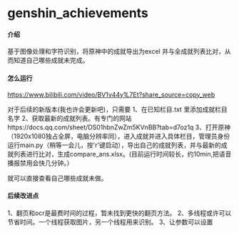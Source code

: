 # genshin_achievements

#### 介绍
基于图像处理和字符识别，将原神中的成就导出为excel 并与全成就列表比对，从而知道自己哪些成就未完成。

#### 怎么运行
https://www.bilibili.com/video/BV1v44y1L7Et?share_source=copy_web

对于后续的新版本(我也许会更新吧)，只需要
1、在已知栏目.txt 里添加成就栏目名字
2、获取最新的成就列表。有专门的网站https://docs.qq.com/sheet/DS01hbnZwZm5KVnBB?tab=d7oz1q
3、打开原神（1920x1080独占全屏，电脑分辨率同），进入成就并进入具体栏目，管理员身份运行main.py（稍等一会儿，按'r'键启动），导出自己的成就列表，并与最新的成就列表进行比对，生成compare_ans.xlsx。(目前运行时间较长，约10min,把语音播报禁用会快几分钟。）

就可以直接查看自己哪些成就未做。


#### 后续改进点
1、翻页和ocr是最费时间的过程，暂未找到更快的翻页方法。
2、多线程或许可以节省时间。一个线程获取图片，另一个线程用来识别。
3、让参数可以设置



